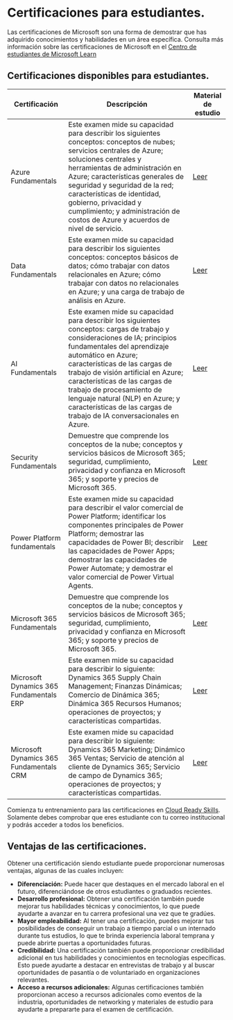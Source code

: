 # Certificaciones para estudiantes. 

Las certificaciones de Microsoft son una forma de demostrar que has adquirido conocimientos y habilidades en un área específica. Consulta más información sobre las certificaciones de Microsoft en el [Centro de estudiantes de Microsoft Learn](https://learn.microsoft.com/es-mx/training/student-hub/certifications)

## Certificaciones disponibles para estudiantes.

Certificación | Descripción | Material de estudio
--- | --- | ---
Azure Fundamentals | Este examen mide su capacidad para describir los siguientes conceptos: conceptos de nubes; servicios centrales de Azure; soluciones centrales y herramientas de administración en Azure; características generales de seguridad y seguridad de la red; características de identidad, gobierno, privacidad y cumplimiento; y administración de costos de Azure y acuerdos de nivel de servicio.  | [Leer](https://learn.microsoft.com/es-es/users/sandramarin/collections/n6ga8m0jkgrwk)
Data Fundamentals | Este examen mide su capacidad para describir los siguientes conceptos: conceptos básicos de datos; cómo trabajar con datos relacionales en Azure; cómo trabajar con datos no relacionales en Azure; y una carga de trabajo de análisis en Azure. | [Leer](https://learn.microsoft.com/es-es/users/sandramarin/collections/zopanrz572e5j)
AI Fundamentals | Este examen mide su capacidad para describir los siguientes conceptos: cargas de trabajo y consideraciones de IA; principios fundamentales del aprendizaje automático en Azure; características de las cargas de trabajo de visión artificial en Azure; características de las cargas de trabajo de procesamiento de lenguaje natural (NLP) en Azure; y características de las cargas de trabajo de IA conversacionales en Azure. | [Leer](https://learn.microsoft.com/es-es/users/sandramarin/collections/zopanqdn7w1p1)
Security Fundamentals | Demuestre que comprende los conceptos de la nube; conceptos y servicios básicos de Microsoft 365; seguridad, cumplimiento, privacidad y confianza en Microsoft 365; y soporte y precios de Microsoft 365. | [Leer](https://learn.microsoft.com/es-es/users/95762005/collections/86jcmdykd1p7z)
Power Platform fundamentals | Este examen mide su capacidad para describir el valor comercial de Power Platform; identificar los componentes principales de Power Platform; demostrar las capacidades de Power BI; describir las capacidades de Power Apps; demostrar las capacidades de Power Automate; y demostrar el valor comercial de Power Virtual Agents. | [Leer](https://learn.microsoft.com/es-mx/users/jennyhoran-5753/collections/2x12bnzdn0zorg)
Microsoft 365 Fundamentals | Demuestre que comprende los conceptos de la nube; conceptos y servicios básicos de Microsoft 365; seguridad, cumplimiento, privacidad y confianza en Microsoft 365; y soporte y precios de Microsoft 365. | [Leer](https://learn.microsoft.com/en-us/users/jennyhoran-5753/collections/5x60b217kqnzkp)
Microsoft Dynamics 365 Fundamentals ERP | Este examen mide su capacidad para describir lo siguiente: Dynamics 365 Supply Chain Management; Finanzas Dinámicas; Comercio de Dinámica 365; Dinámica 365 Recursos Humanos; operaciones de proyectos; y características compartidas. | [Leer](https://learn.microsoft.com/es-mx/users/jennyhoran-5753/collections/w7z1ay75kooj5k)
Microsoft Dynamics 365 Fundamentals CRM | Este examen mide su capacidad para describir lo siguiente: Dynamics 365 Marketing; Dinámico 365 Ventas; Servicio de atención al cliente de Dynamics 365; Servicio de campo de Dynamics 365; operaciones de proyectos; y características compartidas. | [Leer](https://learn.microsoft.com/es-mx/users/jennyhoran-5753/collections/x3oebrw2xwe0w3)

Comienza tu entrenamiento para las certificaciones en [Cloud Ready Skills](https://msftstudentcert.cloudreadyskills.com/). Solamente debes comprobar que eres estudiante con tu correo institucional y podrás acceder a todos los beneficios.

## Ventajas de las certificaciones.

Obtener una certificación siendo estudiante puede proporcionar numerosas ventajas, algunas de las cuales incluyen:

- **Diferenciación:** Puede hacer que destaques en el mercado laboral en el futuro, diferenciándose de otros estudiantes o graduados recientes. 
- **Desarrollo profesional:** Obtener una certificación también puede mejorar tus habilidades técnicas y conocimientos, lo que puede ayudarte a avanzar en tu carrera profesional una vez que te gradúes.
- **Mayor empleabilidad:** Al tener una certificación, puedes mejorar tus posibilidades de conseguir un trabajo a tiempo parcial o un internado durante tus estudios, lo que te brinda experiencia laboral temprana y puede abrirte puertas a oportunidades futuras.
- **Credibilidad:** Una certificación también puede proporcionar credibilidad adicional en tus habilidades y conocimientos en tecnologías específicas. Esto puede ayudarte a destacar en entrevistas de trabajo y al buscar oportunidades de pasantía o de voluntariado en organizaciones relevantes.
- **Acceso a recursos adicionales:** Algunas certificaciones también proporcionan acceso a recursos adicionales como eventos de la industria, oportunidades de networking y materiales de estudio para ayudarte a prepararte para el examen de certificación.